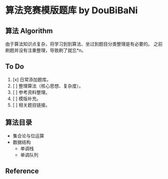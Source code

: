 # 算法竞赛模版题库 by DouBiBaNi

## 算法 Algorithm
由于算法知识点复杂，将学习到到算法、坐过到题目分类整理是有必要的。
之前刷题并没有注重整理，导致刷了就忘*n。

## To Do
1. [x] 日常添加题库。
2. [ ] 整理算法（核心思想、复杂度）。
3. [ ] 参考资料整理。
4. [ ] 模版补充。
5. [ ] 相关题目链接。

## 算法目录

- 集合论与位运算
- 数据结构
  - 单调栈
  - 单调队列



## Reference
